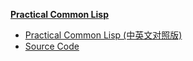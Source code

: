 **[Practical Common Lisp](http://www.gigamonkeys.com/book/)**

- [Practical Common Lisp (中英文对照版)](https://github.com/binghe/pcl-cn)
- [Source Code](https://github.com/Apress/practical-common-lisp)
